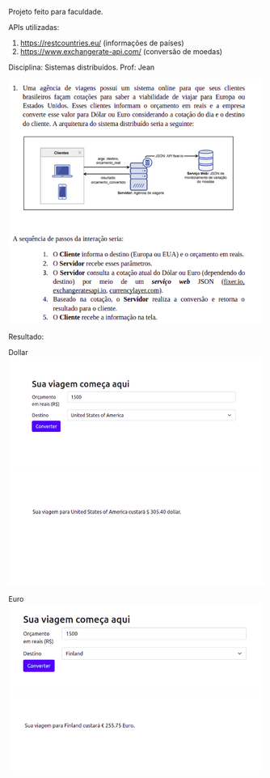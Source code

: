 Projeto feito para faculdade.

APIs utilizadas:
1. https://restcountries.eu/ (informações de países)
2. https://www.exchangerate-api.com/ (conversão de moedas)

Disciplina: Sistemas distribuídos.
Prof: Jean

![img.png](public/img.png)

Resultado:

Dollar
![img_1.png](public/img_1.png)
![img_2.png](public/img_2.png)

Euro
![img_2.png](public/img_3.png)
![img_2.png](public/img_5.png)